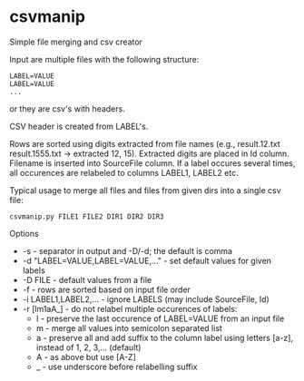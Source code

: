 # csvmanip
Simple file merging and csv creator

Input are multiple files with the following structure:
```
LABEL=VALUE
LABEL=VALUE
...
```
or they are csv's with headers.

CSV header is created from LABEL's.

Rows are sorted using digits extracted from file names (e.g., result.12.txt result.1555.txt -> extracted 12, 15).
Extracted digits are placed in Id column.
Filename is inserted into SourceFile column.
If a label occures several times, all occurences are relabeled to columns LABEL1, LABEL2 etc.

Typical usage to merge all files and files from given dirs into a single csv file:
```
csvmanip.py FILE1 FILE2 DIR1 DIR2 DIR3
```

Options
* -s - separator in output and -D/-d; the default is comma
* -d "LABEL=VALUE,LABEL=VALUE,..." - set default values for given labels
* -D FILE - default values from a file
* -f - rows are sorted based on input file order
* -i LABEL1,LABEL2,... - ignore LABELS (may include SourceFile, Id)
* -r [lm1aA_] - do not relabel multiple occurences of labels:
  *  l - preserve the last occurence of LABEL=VALUE from an input file
  *  m - merge all values into semicolon separated list 
  *  a - preserve all and add suffix to the column label using letters [a-z], instead of 1, 2, 3,... (default)
  *  A - as above but use [A-Z]
  *  _ - use underscore before relabelling suffix
